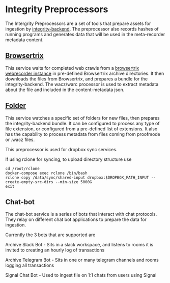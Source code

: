 # Integrity Preprocessors

The Intergrity Preprocessors are a set of tools that prepare assets for ingestion by [integrity-backend](https://github.com/starlinglab/integrity-backend). The preprocessor also records hashes of running programs and generates data that will be used in the meta-recorder metadata content.

## [Browsertrix](browsertrix/)

This service waits for completed web crawls from a [browsertrix webrecorder instance](https://github.com/webrecorder/browsertrix-crawler) in pre-defined Browsertrix archive directories. It then downloads the files from Browsertrix, and prepares a bundle for the integrity-backend. The  wacz/warc processor is used to extract metadata about the file and included in the content-metadata json.

## [Folder](folder/)

This service watches a specific set of folders for new files, then prepares the integrity-backend bundle. It can be configured to process any type of file extension, or configured from a pre-defined list of extensions. It also has the capability to process metadata from files coming from proofmode or .wacz files.

This preprocessor is used for dropbox sync services.

If using rclone for syncing, to upload directory structure use
```
cd /root/rclone
docker-compose exec rclone /bin/bash
rclone copy /data/sync/shared-input dropbox:$DROPBOX_PATH_INPUT --create-empty-src-dirs --min-size 5000G
exit
```

## Chat-bot

The chat-bot service is a series of bots that interact with chat protocols. They relay on different chat bot applications to prepare the data for ingestion.

Currently the 3 bots that are supported are

Archive Slack Bot - Sits in a slack workspace, and listens to rooms it is invited to creating an hourly log of transactions

Archive Telegram Bot - Sits in one or many telegram channels and rooms logging all transactions

Signal Chat Bot - Used to ingest file on 1:1 chats from users using Signal 

